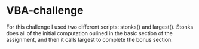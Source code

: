 # VBA-challenge
For this challenge I used two different scripts: stonks() and largest(). Stonks does all of the initial computation oulined in the basic section of the assignment, and then it calls largest to complete the bonus section. 
